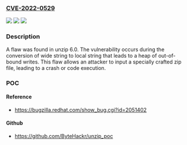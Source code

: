 ### [CVE-2022-0529](https://cve.mitre.org/cgi-bin/cvename.cgi?name=CVE-2022-0529)
![](https://img.shields.io/static/v1?label=Product&message=Unzip&color=blue)
![](https://img.shields.io/static/v1?label=Version&message=n%2Fa&color=blue)
![](https://img.shields.io/static/v1?label=Vulnerability&message=CWE-125%20%09Out-of-bounds%20Read&color=brighgreen)

### Description

A flaw was found in unzip 6.0. The vulnerability occurs during the conversion of wide string to local string that leads to a heap of out-of-bound writes. This flaw allows an attacker to input a specially crafted zip file, leading to a crash or code execution.

### POC

#### Reference
- https://bugzilla.redhat.com/show_bug.cgi?id=2051402

#### Github
- https://github.com/ByteHackr/unzip_poc

